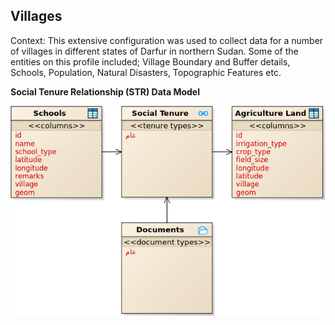 ## Villages

Context: This extensive configuration was used to collect data for a number of villages in different states of Darfur in northern Sudan. Some of the entities on this profile included; Village Boundary and Buffer details, Schools, Population, Natural Disasters, Topographic Features etc.

**Social Tenure Relationship (STR) Data Model**

<img alt="Lusaka City Council - Social Tenure Relationship Entities" src="../images/readme/party_entities_darfur.png" />
